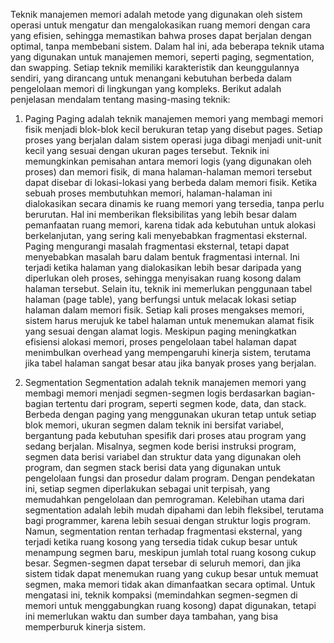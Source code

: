 Teknik manajemen memori adalah metode yang digunakan oleh sistem operasi untuk mengatur dan mengalokasikan ruang memori dengan cara yang efisien, sehingga memastikan bahwa proses dapat berjalan dengan optimal, tanpa membebani sistem. Dalam hal ini, ada beberapa teknik utama yang digunakan untuk manajemen memori, seperti paging, segmentation, dan swapping. Setiap teknik memiliki karakteristik dan keunggulannya sendiri, yang dirancang untuk menangani kebutuhan berbeda dalam pengelolaan memori di lingkungan yang kompleks. Berikut adalah penjelasan mendalam tentang masing-masing teknik: 

1. Paging
Paging adalah teknik manajemen memori yang membagi memori fisik menjadi blok-blok kecil berukuran tetap yang disebut pages. Setiap proses yang berjalan dalam sistem operasi juga dibagi menjadi unit-unit kecil yang sesuai dengan ukuran pages tersebut. Teknik ini memungkinkan pemisahan antara memori logis (yang digunakan oleh proses) dan memori fisik, di mana halaman-halaman memori tersebut dapat disebar di lokasi-lokasi yang berbeda dalam memori fisik. Ketika sebuah proses membutuhkan memori, halaman-halaman ini dialokasikan secara dinamis ke ruang memori yang tersedia, tanpa perlu berurutan. Hal ini memberikan fleksibilitas yang lebih besar dalam pemanfaatan ruang memori, karena tidak ada kebutuhan untuk alokasi berkelanjutan, yang sering kali menyebabkan fragmentasi eksternal.
Paging mengurangi masalah fragmentasi eksternal, tetapi dapat menyebabkan masalah baru dalam bentuk fragmentasi internal. Ini terjadi ketika halaman yang dialokasikan lebih besar daripada yang diperlukan oleh proses, sehingga menyisakan ruang kosong dalam halaman tersebut. Selain itu, teknik ini memerlukan penggunaan tabel halaman (page table), yang berfungsi untuk melacak lokasi setiap halaman dalam memori fisik. Setiap kali proses mengakses memori, sistem harus merujuk ke tabel halaman untuk menemukan alamat fisik yang sesuai dengan alamat logis. Meskipun paging meningkatkan efisiensi alokasi memori, proses pengelolaan tabel halaman dapat menimbulkan overhead yang mempengaruhi kinerja sistem, terutama jika tabel halaman sangat besar atau jika banyak proses yang berjalan.

2. Segmentation
Segmentation adalah teknik manajemen memori yang membagi memori menjadi segmen-segmen logis berdasarkan bagian-bagian tertentu dari program, seperti segmen kode, data, dan stack. Berbeda dengan paging yang menggunakan ukuran tetap untuk setiap blok memori, ukuran segmen dalam teknik ini bersifat variabel, bergantung pada kebutuhan spesifik dari proses atau program yang sedang berjalan. Misalnya, segmen kode berisi instruksi program, segmen data berisi variabel dan struktur data yang digunakan oleh program, dan segmen stack berisi data yang digunakan untuk pengelolaan fungsi dan prosedur dalam program. Dengan pendekatan ini, setiap segmen diperlakukan sebagai unit terpisah, yang memudahkan pengelolaan dan pemrograman.
Kelebihan utama dari segmentation adalah lebih mudah dipahami dan lebih fleksibel, terutama bagi programmer, karena lebih sesuai dengan struktur logis program. Namun, segmentation rentan terhadap fragmentasi eksternal, yang terjadi ketika ruang kosong yang tersedia tidak cukup besar untuk menampung segmen baru, meskipun jumlah total ruang kosong cukup besar. Segmen-segmen dapat tersebar di seluruh memori, dan jika sistem tidak dapat menemukan ruang yang cukup besar untuk memuat segmen, maka memori tidak akan dimanfaatkan secara optimal. Untuk mengatasi ini, teknik kompaksi (memindahkan segmen-segmen di memori untuk menggabungkan ruang kosong) dapat digunakan, tetapi ini memerlukan waktu dan sumber daya tambahan, yang bisa memperburuk kinerja sistem.